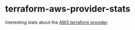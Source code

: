 # terraform-aws-provider-stats

Interesting stats about the [AWS terraform provider](https://github.com/terraform-providers/terraform-provider-aws).
